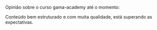 Opinião sobre o curso gama-academy até o momento: 

Conteúdo bem estruturado e com muita qualidade, está superando as expectativas. 